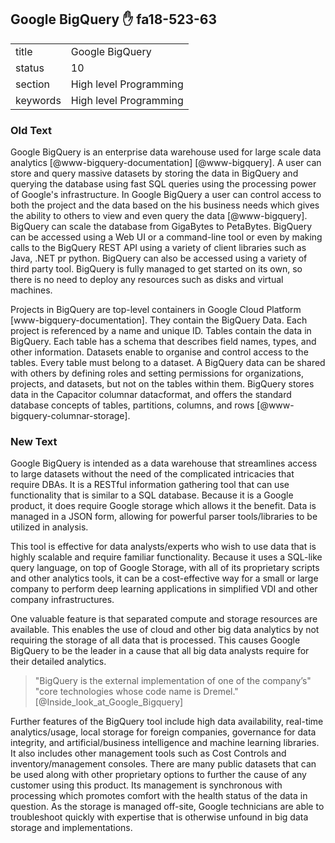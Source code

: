 ## Google BigQuery :hand: fa18-523-63


|          |                        |
| -------- | ---------------------- |
| title    | Google BigQuery        | 
| status   | 10                     |
| section  | High level Programming |
| keywords | High level Programming |


### Old Text

Google BigQuery is an enterprise data warehouse used for large scale
data analytics [@www-bigquery-documentation] [@www-bigquery].
A user can store and query massive datasets by storing the data in
BigQuery and querying the database using fast SQL queries using the
processing power of Google's infrastructure. In Google BigQuery a user
can control access to both the project and the data based on the his
business needs which gives the ability to others to view and even
query the data [@www-bigquery]. BigQuery can scale the database
from GigaBytes to PetaBytes. BigQuery can be accessed using a Web UI
or a command-line tool or even by making calls to the BigQuery REST
API using a variety of client libraries such as Java, .NET pr
python. BigQuery can also be accessed using a variety of third party
tool. BigQuery is fully managed to get started on its own, so there is
no need to deploy any resources such as disks and virtual machines.

Projects in BigQuery are top-level containers in Google Cloud
Platform [www-bigquery-documentation]. They contain the BigQuery
Data. Each project is referenced by a name and unique ID. Tables
contain the data in BigQuery. Each table has a schema that describes
field names, types, and other information. Datasets enable to organise
and control access to the tables. Every table must belong to a
dataset. A BigQuery data can be shared with others by defining roles
and setting permissions for organizations, projects, and datasets, but
not on the tables within them. BigQuery stores data in the Capacitor
columnar datacformat, and offers the standard database concepts of
tables, partitions, columns, and
rows [@www-bigquery-columnar-storage].


### New Text
     
Google BigQuery is intended as a data warehouse that streamlines
access to large datasets without the need of the complicated
intricacies that require DBAs. It is a RESTful information gathering
tool that can use functionality that is similar to a SQL
database. Because it is a Google product, it does require Google
storage which allows it the benefit. Data is managed in a JSON form,
allowing for powerful parser tools/libraries to be utilized in
analysis.

This tool is effective for data analysts/experts who wish to use data
that is highly scalable and require familiar functionality. Because it
uses a SQL-like query language, on top of Google Storage, with all of
its proprietary scripts and other analytics tools, it can be a
cost-effective way for a small or large company to perform deep
learning applications in simplified VDI and other company
infrastructures.

One valuable feature is that separated compute and storage resources
are available. This enables the use of cloud and other big data
analytics by not requiring the storage of all data that is
processed. This causes Google BigQuery to be the leader in a cause
that all big data analysts require for their detailed analytics.

> "BigQuery is the external implementation of one of the company’s"
> "core technologies whose code name is Dremel." 
> [@Inside_look_at_Google_Bigquery]

Further features of the BigQuery tool include high data availability,
real-time analytics/usage, local storage for foreign companies,
governance for data integrity, and artificial/business intelligence
and machine learning libraries. It also includes other management
tools such as Cost Controls and inventory/management consoles. There
are many public datasets that can be used along with other proprietary
options to further the cause of any customer using this product. Its
management is synchronous with processing which promotes comfort with
the health status of the data in question. As the storage is managed
off-site, Google technicians are able to troubleshoot quickly with
expertise that is otherwise unfound in big data storage and
implementations.




